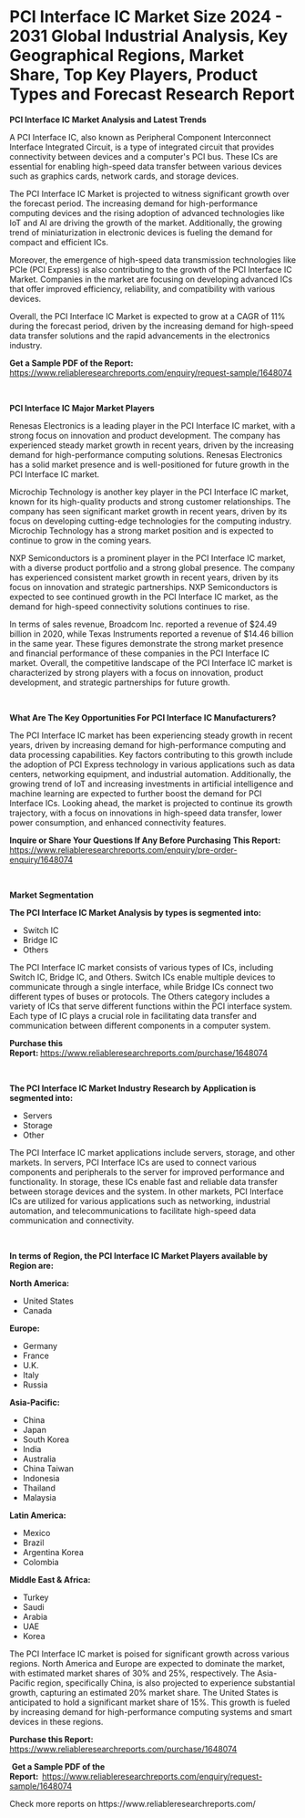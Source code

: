 <p><h1>PCI Interface IC Market Size 2024 - 2031 Global Industrial Analysis, Key Geographical Regions, Market Share, Top Key Players, Product Types and Forecast Research Report</h1></p><p><strong>PCI Interface IC Market Analysis and Latest Trends</strong></p>
<p><p>A PCI Interface IC, also known as Peripheral Component Interconnect Interface Integrated Circuit, is a type of integrated circuit that provides connectivity between devices and a computer's PCI bus. These ICs are essential for enabling high-speed data transfer between various devices such as graphics cards, network cards, and storage devices.</p><p>The PCI Interface IC Market is projected to witness significant growth over the forecast period. The increasing demand for high-performance computing devices and the rising adoption of advanced technologies like IoT and AI are driving the growth of the market. Additionally, the growing trend of miniaturization in electronic devices is fueling the demand for compact and efficient ICs.</p><p>Moreover, the emergence of high-speed data transmission technologies like PCIe (PCI Express) is also contributing to the growth of the PCI Interface IC Market. Companies in the market are focusing on developing advanced ICs that offer improved efficiency, reliability, and compatibility with various devices.</p><p>Overall, the PCI Interface IC Market is expected to grow at a CAGR of 11% during the forecast period, driven by the increasing demand for high-speed data transfer solutions and the rapid advancements in the electronics industry.</p></p>
<p><strong>Get a Sample PDF of the Report:&nbsp;</strong> <a href="https://www.reliableresearchreports.com/enquiry/request-sample/1648074">https://www.reliableresearchreports.com/enquiry/request-sample/1648074</a></p>
<p>&nbsp;</p>
<p><strong>PCI Interface IC Major Market Players</strong></p>
<p><p>Renesas Electronics is a leading player in the PCI Interface IC market, with a strong focus on innovation and product development. The company has experienced steady market growth in recent years, driven by the increasing demand for high-performance computing solutions. Renesas Electronics has a solid market presence and is well-positioned for future growth in the PCI Interface IC market.</p><p>Microchip Technology is another key player in the PCI Interface IC market, known for its high-quality products and strong customer relationships. The company has seen significant market growth in recent years, driven by its focus on developing cutting-edge technologies for the computing industry. Microchip Technology has a strong market position and is expected to continue to grow in the coming years.</p><p>NXP Semiconductors is a prominent player in the PCI Interface IC market, with a diverse product portfolio and a strong global presence. The company has experienced consistent market growth in recent years, driven by its focus on innovation and strategic partnerships. NXP Semiconductors is expected to see continued growth in the PCI Interface IC market, as the demand for high-speed connectivity solutions continues to rise.</p><p>In terms of sales revenue, Broadcom Inc. reported a revenue of $24.49 billion in 2020, while Texas Instruments reported a revenue of $14.46 billion in the same year. These figures demonstrate the strong market presence and financial performance of these companies in the PCI Interface IC market. Overall, the competitive landscape of the PCI Interface IC market is characterized by strong players with a focus on innovation, product development, and strategic partnerships for future growth.</p></p>
<p>&nbsp;</p>
<p><strong>What Are The Key Opportunities For PCI Interface IC Manufacturers?</strong></p>
<p><p>The PCI Interface IC market has been experiencing steady growth in recent years, driven by increasing demand for high-performance computing and data processing capabilities. Key factors contributing to this growth include the adoption of PCI Express technology in various applications such as data centers, networking equipment, and industrial automation. Additionally, the growing trend of IoT and increasing investments in artificial intelligence and machine learning are expected to further boost the demand for PCI Interface ICs. Looking ahead, the market is projected to continue its growth trajectory, with a focus on innovations in high-speed data transfer, lower power consumption, and enhanced connectivity features.</p></p>
<p><strong>Inquire or Share Your Questions If Any Before Purchasing This Report:</strong> <a href="https://www.reliableresearchreports.com/enquiry/pre-order-enquiry/1648074">https://www.reliableresearchreports.com/enquiry/pre-order-enquiry/1648074</a></p>
<p>&nbsp;</p>
<p><strong>Market Segmentation</strong></p>
<p><strong>The PCI Interface IC Market Analysis by types is segmented into:</strong></p>
<p><ul><li>Switch IC</li><li>Bridge IC</li><li>Others</li></ul></p>
<p><p>The PCI Interface IC market consists of various types of ICs, including Switch IC, Bridge IC, and Others. Switch ICs enable multiple devices to communicate through a single interface, while Bridge ICs connect two different types of buses or protocols. The Others category includes a variety of ICs that serve different functions within the PCI interface system. Each type of IC plays a crucial role in facilitating data transfer and communication between different components in a computer system.</p></p>
<p><strong>Purchase this Report:&nbsp;</strong><a href="https://www.reliableresearchreports.com/purchase/1648074">https://www.reliableresearchreports.com/purchase/1648074</a></p>
<p>&nbsp;</p>
<p><strong>The PCI Interface IC Market Industry Research by Application is segmented into:</strong></p>
<p><ul><li>Servers</li><li>Storage</li><li>Other</li></ul></p>
<p><p>The PCI Interface IC market applications include servers, storage, and other markets. In servers, PCI Interface ICs are used to connect various components and peripherals to the server for improved performance and functionality. In storage, these ICs enable fast and reliable data transfer between storage devices and the system. In other markets, PCI Interface ICs are utilized for various applications such as networking, industrial automation, and telecommunications to facilitate high-speed data communication and connectivity.</p></p>
<p>&nbsp;</p>
<p><strong>In terms of Region, the PCI Interface IC Market Players available by Region are:</strong></p>
<p>
    <p> <strong> North America: </strong>
        <ul>
            <li>United States</li>
            <li>Canada</li>
        </ul>
        </p> 
    <p> <strong> Europe: </strong>
        <ul>
            <li>Germany</li>
            <li>France</li>
            <li>U.K.</li>
            <li>Italy</li>
            <li>Russia</li>
        </ul>
        </p> 
    <p> <strong> Asia-Pacific: </strong>
        <ul>
            <li>China</li>
            <li>Japan</li>
            <li>South Korea</li>
            <li>India</li>
            <li>Australia</li>
            <li>China Taiwan</li>
            <li>Indonesia</li>
            <li>Thailand</li>
            <li>Malaysia</li>
        </ul>
        </p> 
    <p> <strong> Latin America: </strong>
        <ul>
            <li>Mexico</li>
            <li>Brazil</li>
            <li>Argentina Korea</li>
            <li>Colombia</li>
        </ul>
        </p> 
    <p> <strong> Middle East & Africa: </strong>
        <ul>
            <li>Turkey</li>
            <li>Saudi</li>
            <li>Arabia</li>
            <li>UAE</li>
            <li>Korea</li>
        </ul>
    </p>
    </p>
<p><p>The PCI Interface IC market is poised for significant growth across various regions. North America and Europe are expected to dominate the market, with estimated market shares of 30% and 25%, respectively. The Asia-Pacific region, specifically China, is also projected to experience substantial growth, capturing an estimated 20% market share. The United States is anticipated to hold a significant market share of 15%. This growth is fueled by increasing demand for high-performance computing systems and smart devices in these regions.</p></p>
<p><strong>Purchase this Report: </strong><a href="https://www.reliableresearchreports.com/purchase/1648074">https://www.reliableresearchreports.com/purchase/1648074</a></p>
<p>&nbsp;<strong>Get a Sample PDF of the Report:&nbsp;&nbsp;</strong><a href="https://www.reliableresearchreports.com/enquiry/request-sample/1648074">https://www.reliableresearchreports.com/enquiry/request-sample/1648074</a></p>
<p><strong></strong></p>
<p>Check more reports on https://www.reliableresearchreports.com/</p>